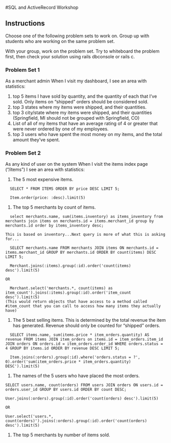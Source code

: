#SQL and ActiveRecord Workshop

## Instructions

Choose one of the following problem sets to work on. Group up with students who are working on the same problem set.

With your group, work on the problem set. Try to whiteboard the problem first, then check your solution using rails dbconsole or rails c.

### Problem Set 1
As a merchant admin When I visit my dashboard, I see an area with statistics:

1. top 5 items I have sold by quantity, and the quantity of each that I’ve sold. Only items on “shipped” orders should be considered sold.
1. top 3 states where my items were shipped, and their quantities.
1. top 3 city/state where my items were shipped, and their quantities (Springfield, MI should not be grouped with Springfield, CO)
1. List of all of my items that have an average rating of 4 or greater that were never ordered by one of my employees.
1. top 3 users who have spent the most money on my items, and the total amount they’ve spent.

### Problem Set 2
As any kind of user on the system When I visit the items index page (“/items”) I see an area with statistics:

1. The 5 most expensive items.
```
  SELECT * FROM ITEMS ORDER BY price DESC LIMIT 5;

  Item.order(price: :desc).limit(5)
```
1. The top 5 merchants by count of items.
```
  select merchants.name, sum(items.inventory) as items_inventory from merchants join items on merchants.id = items.merchant_id group by merchants.id order by items_inventory desc;

This is based on inventory...Next query is more of what this is asking for...

  SELECT merchants.name FROM merchants JOIN items ON merchants.id = items.merchant_id GROUP BY merchants.id ORDER BY count(items) DESC LIMIT 5;

  Merchant.joins(:items).group(:id).order('count(items) desc').limit(5)

OR

  Merchant.select('merchants.*, count(items) as item_count').joins(:items).group(:id).order('item_count desc').limit(5)
(This would return objects that have access to a method called #item_count that you can call to access how many items they actually have)
```
1. The 5 best selling items. This is determined by the total revenue the item has generated. Revenue should only be counted for “shipped” orders.
```
  SELECT items.name, sum(items.price * item_orders.quantity) AS revenue FROM items JOIN item_orders on items.id = item_orders.item_id JOIN orders ON orders.id = item_orders.order_id WHERE orders.status = 4 GROUP BY items.id ORDER BY revenue DESC LIMIT 5;
  
  Item.joins(:orders).group(:id).where('orders.status = ?', 0).order('sum(item_orders.price * item_orders.quantity) DESC').limit(5)
```
1. The names of the 5 users who have placed the most orders.
```
SELECT users.name, count(orders) FROM users JOIN orders ON users.id = orders.user_id GROUP BY users.id ORDER BY count DESC;

User.joins(:orders).group(:id).order('count(orders) desc').limit(5)

OR

User.select('users.*, count(orders)').joins(:orders).group(:id).order('count(orders) desc').limit(5)
```
1. The top 5 merchants by number of items sold.
